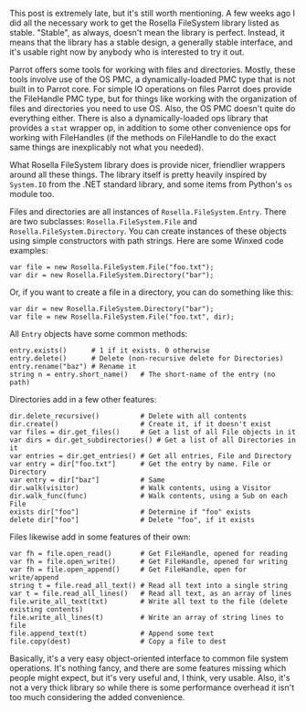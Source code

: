 This post is extremely late, but it's still worth mentioning. A few weeks ago
I did all the necessary work to get the Rosella FileSystem library listed as
stable. "Stable", as always, doesn't mean the library is perfect. Instead, it
means that the library has a stable design, a generally stable interface, and
it's usable right now by anybody who is interested to try it out.

Parrot offers some tools for working with files and directories. Mostly,
these tools involve use of the OS PMC, a dynamically-loaded PMC type that is
not built in to Parrot core. For simple IO operations on files Parrot does
provide the FileHandle PMC type, but for things like working with the
organization of files and directories you need to use OS. Also, the OS PMC
doesn't quite do everything either. There is also a dynamically-loaded ops
library that provides a `stat` wrapper op, in addition to some other
convenience ops for working with FileHandles (if the methods on FileHandle to
do the exact same things are inexplicably not what you needed).

What Rosella FileSystem library does is provide nicer, friendlier wrappers
around all these things. The library itself is pretty heavily inspired by
`System.IO` from the .NET standard library, and some items from Python's
`os` module too.

Files and directories are all instances of `Rosella.FileSystem.Entry`. There
are two subclasses: `Rosella.FileSystem.File` and
`Rosella.FileSystem.Directory`. You can create instances of these objects
using simple constructors with path strings. Here are some Winxed code
examples:

    var file = new Rosella.FileSystem.File("foo.txt");
    var dir = new Rosella.FileSystem.Directory("bar");

Or, if you want to create a file in a directory, you can do something like
this:

    var dir = new Rosella.FileSystem.Directory("bar");
    var file = new Rosella.FileSystem.File("foo.txt", dir);

All `Entry` objects have some common methods:

    entry.exists()      # 1 if it exists. 0 otherwise
    entry.delete()      # Delete (non-recursive delete for Directories)
    entry.rename("baz") # Rename it
    string n = entry.short_name()   # The short-name of the entry (no path)

Directories add in a few other features:

    dir.delete_recursive()          # Delete with all contents
    dir.create()                    # Create it, if it doesn't exist
    var files = dir.get_files()     # Get a list of all File objects in it
    var dirs = dir.get_subdirectories() # Get a list of all Directories in it
    var entries = dir.get_entries() # Get all entries, File and Directory
    var entry = dir["foo.txt"]      # Get the entry by name. File or Directory
    var entry = dir["baz"]          # Same
    dir.walk(visitor)               # Walk contents, using a Visitor
    dir.walk_func(func)             # Walk contents, using a Sub on each File
    exists dir["foo"]               # Determine if "foo" exists
    delete dir["foo"]               # Delete "foo", if it exists

Files likewise add in some features of their own:

    var fh = file.open_read()       # Get FileHandle, opened for reading
    var fh = file.open_write()      # Get FileHandle, opened for writing
    var fh = file.open_append()     # Get FileHandle, open for write/append
    string t = file.read_all_text() # Read all text into a single string
    var t = file.read_all_lines()   # Read all text, as an array of lines
    file.write_all_text(txt)        # Write all text to the file (delete existing contents)
    file.write_all_lines(t)         # Write an array of string lines to file
    file.append_text(t)             # Append some text
    file.copy(dest)                 # Copy a file to dest

Basically, it's a very easy object-oriented interface to common file system
operations. It's nothing fancy, and there are some features missing which
people might expect, but it's very useful and, I think, very usable. Also,
it's not a very thick library so while there is some performance overhead it
isn't too much considering the added convenience.
